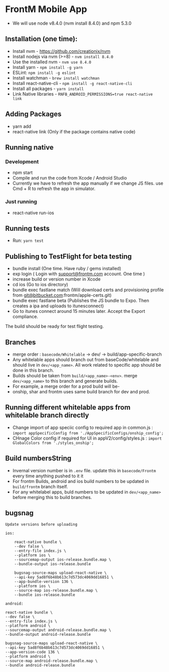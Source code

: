 # FrontM Mobile App

-   We will use node v8.4.0 (nvm install 8.4.0) and npm 5.3.0

## Installation (one time):

-   Install nvm - https://github.com/creationix/nvm
-   Install nodejs via nvm (>=8) - `nvm install 8.4.0`
-   Use the installed nvm - `nvm use 8.4.0`
-   Install yarn - `npm install -g yarn`
-   ESLint: `npm install -g eslint`
-   Install watchman - `brew install watchman`
-   Install react-native-cli - `npm install -g react-native-cli`
-   Install all packages - `yarn install`
-   Link Native libraries - `RNFB_ANDROID_PERMISSIONS=true react-native link`

## Adding Packages

-   yarn add <package-name>
-   react-native link (Only if the package contains native code)

## Running native

### Development

-   npm start
-   Compile and run the code from Xcode / Android Studio
-   Currently we have to refresh the app manually if we change JS files. use Cmd + R to refresh the app in simulator.

### Just running

-   react-native run-ios

## Running tests

-   Run: `yarn test`

## Publishing to TestFlight for beta testing

-   bundle install (One time. Have ruby / gems installed)
-   exp login ( Login with support@frontm.com account. One time )
-   increase build or version number in Xcode
-   cd ios (Go to ios directory)
-   bundle exec fastlane match (Will download certs and provisioning profile from git@bitbucket.com:frontm/apple-certs.git)
-   bundle exec fastlane beta (Publishes the JS bundle to Expo. Then creates a ipa and uploads to itunesconnect)
-   Go to itunes connect around 15 minutes later. Accept the Export compliance.

The build should be ready for test flight testing.

## Branches

-   merge order : `basecode/Whitelable` -> dev/<app-specific-branch> -> build/app-specific-branch
-   Any whitelable apps should branch out from baseCode/whitelable and should live in `dev/<app_name>`. All work related to specific app should be done in this branch.
-   Builds should be taken from `build/<app_name>-<env>`. merge `dev/<app_name>` to this branch and generate builds.
-   For example, a merge order for a prod build will be-
-   onship, shar and frontm uses same build branch for dev and prod.

## Running different whitelable apps from whitelable branch directly

-   Change import of app speciic config to required app in common.js : `import appSpecificConfig from './AppSpecificConfigs/onship_config';`
-   CHnage Color config if required for UI in appV2/config/styles.js : `import GlobalColors from './styles_onship';`

## Build numbersString

-   Invernal version number is in `.env` file. update this in `basecode/Frontm` every time anything pushed to it it
-   For frontm Builds, android and ios build numbers to be updated in `build/frontm` branch itself.
-   For any whitelabel apps, buld numbers to be updated in `dev/<app_name>` before merging this to build branches.

## bugsnag

    Update versions before uploading

    ios:

        react-native bundle \
        --dev false \
        --entry-file index.js \
        --platform ios \
        --sourcemap-output ios-release.bundle.map \
        --bundle-output ios-release.bundle

        bugsnag-source-maps upload-react-native \
        --api-key 5ad8f6b48b613c7d573dc4069dd16851 \
        --app-bundle-version 136 \
        --platform ios \
        --source-map ios-release.bundle.map \
        --bundle ios-release.bundle

    android:

    react-native bundle \
    --dev false \
    --entry-file index.js \
    --platform android \
    --sourcemap-output android-release.bundle.map \
    --bundle-output android-release.bundle

    bugsnag-source-maps upload-react-native \
    --api-key 5ad8f6b48b613c7d573dc4069dd16851 \
    --app-version-code 136 \
    --platform android \
    --source-map android-release.bundle.map \
    --bundle android-release.bundle
